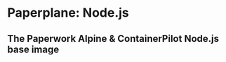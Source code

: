 Paperplane: Node.js
===================

## The Paperwork Alpine &amp; ContainerPilot Node.js base image

